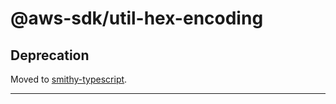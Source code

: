 # @aws-sdk/util-hex-encoding

## Deprecation

Moved to [smithy-typescript](https://github.com/awslabs/smithy-typescript/tree/main/packages).

----